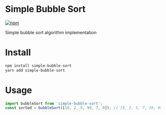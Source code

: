 # Simple Bubble Sort

[![npm](https://img.shields.io/npm/v/simple-bubble-sort.svg?style=flat-square)](https://www.npmjs.com/package/simple-bubble-sort)

Simple bubble sort algorithm implementation

# Install

```bash
npm install simple-bubble-sort
yarn add simple-bubble-sort
```

# Usage

```javascript
import bubbleSort from 'simple-bubble-sort';
const sorted = bubbleSort([10, 2, 5, 99, 7, 0]); // [0, 2, 5, 7, 10, 99]
```
